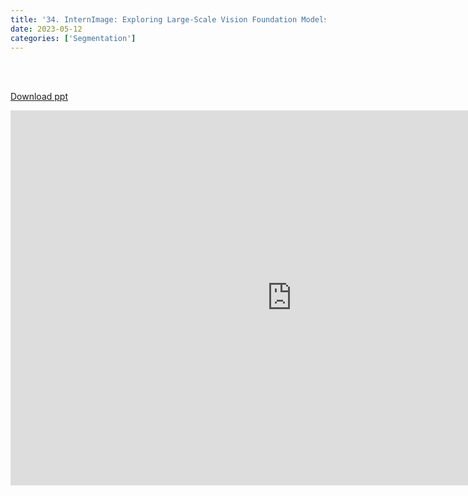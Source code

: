 ```yaml
---
title: '34. InternImage: Exploring Large-Scale Vision Foundation Models with Deformable Convolutions'
date: 2023-05-12
categories: ['Segmentation']
---
```


<br><br>

[Download ppt](/ppt/34.pptx)

<center>
<iframe src="https://docs.google.com/presentation/d/e/2PACX-1vTZv3gkERUpfx5zuSAPshmH_MQsI5Js8zLn-Lyr2qeYWrjK9zk3FaDCFGB6sXFNig/embed?start=false&loop=false&delayms=3000" frameborder="0" width="900" height="600" allowfullscreen="true" mozallowfullscreen="true" webkitallowfullscreen="true min-width="350px"></iframe>
</center>

<br>

<script src="https://utteranc.es/client.js"
        repo="RTOS-KGU/RTOS-utterances-comment"
        issue-term="pathname"
        label="Comment"
        theme="github-light"
        crossorigin="anonymous"
        async>
</script>